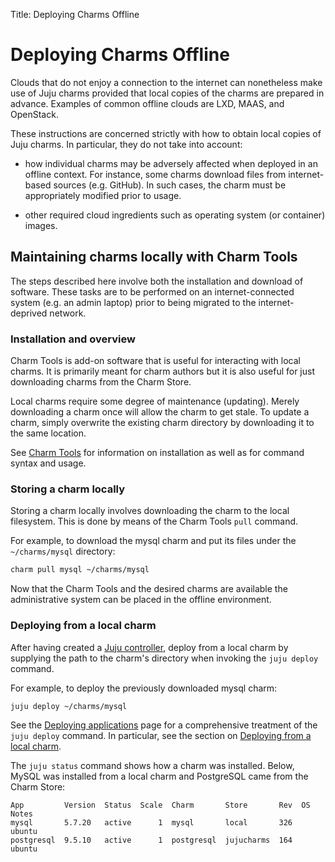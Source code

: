 Title: Deploying Charms Offline

# Deploying Charms Offline

Clouds that do not enjoy a connection to the internet can nonetheless make use
of Juju charms provided that local copies of the charms are prepared in
advance. Examples of common offline clouds are LXD, MAAS, and OpenStack.

These instructions are concerned strictly with how to obtain local copies of
Juju charms. In particular, they do not take into account:

 - how individual charms may be adversely affected when deployed in an offline
   context. For instance, some charms download files from internet-based
   sources (e.g. GitHub). In such cases, the charm must be appropriately
   modified prior to usage.

 - other required cloud ingredients such as operating system (or container)
   images.

## Maintaining charms locally with Charm Tools

The steps described here involve both the installation and download of
software. These tasks are to be performed on an internet-connected system (e.g.
an admin laptop) prior to being migrated to the internet-deprived network.

### Installation and overview

Charm Tools is add-on software that is useful for interacting with local
charms. It is primarily meant for charm authors but it is also useful for
just downloading charms from the Charm Store.

Local charms require some degree of maintenance (updating). Merely downloading
a charm once will allow the charm to get stale. To update a charm, simply
overwrite the existing charm directory by downloading it to the same location.

See [Charm Tools][charm-tools] for information on installation as well as
for command syntax and usage.

### Storing a charm locally

Storing a charm locally involves downloading the charm to the local filesystem.
This is done by means of the Charm Tools `pull` command.

For example, to download the mysql charm and put its files under the
`~/charms/mysql` directory:

```bash
charm pull mysql ~/charms/mysql
```

Now that the Charm Tools and the desired charms are available the
administrative system can be placed in the offline environment.

### Deploying from a local charm

After having created a [Juju controller][controllers], deploy from a local
charm by supplying the path to the charm's directory when invoking the
`juju deploy` command.

For example, to deploy the previously downloaded mysql charm:

```bash
juju deploy ~/charms/mysql
```

See the [Deploying applications][charms-deploying] page for a comprehensive
treatment of the `juju deploy` command. In particular, see the section on
[Deploying from a local charm][anchor__charms-deploying_deploying-locally].

The `juju status` command shows how a charm was installed. Below, MySQL was
installed from a local charm and PostgreSQL came from the Charm Store:

```no-highlight
App         Version  Status  Scale  Charm       Store       Rev  OS      Notes
mysql       5.7.20   active      1  mysql       local       326  ubuntu  
postgresql  9.5.10   active      1  postgresql  jujucharms  164  ubuntu  
```


<!-- LINKS -->

[charm-tools]: ./tools-charm-tools.html
[charms-deploying]: ./charms-deploying.html
[controllers]: ./controllers.html
[anchor__charms-deploying_deploying-locally]: ./charms-deploying.html#deploying-from-a-local-charm
